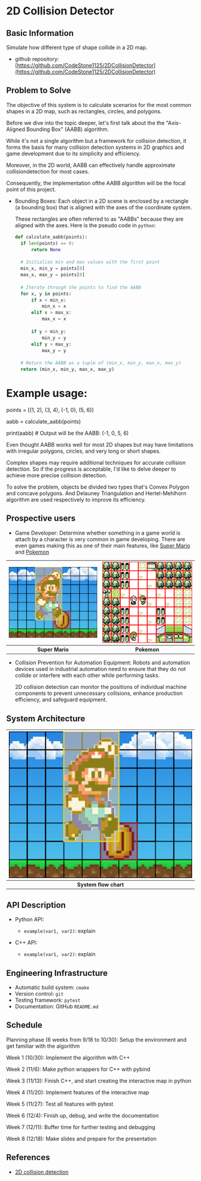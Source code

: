 # 2D Collision Detector


## Basic Information

Simulate how different type of shape collide in a 2D map.

* github repository: [https://github.com/CodeStone1125/2DCollisionDetector](https://github.com/CodeStone1125/2DCollisionDetector)

## Problem to Solve

The objective of this system is to calculate scenarios for the most common shapes in a 2D map, such as rectangles, circles, and polygons.

Before we dive into the topic deeper, let's first talk about the the "Axis-Aligned Bounding Box" (AABB) algorithm. 

While it's not a single algorithm but a framework for collision detection, it forms the basis for many collision detection systems in 2D graphics and game development due to its simplicity and efficiency.

Moreover, in the 2D world, AABB can effectively handle approximate collisiondetection for most cases.

Consequently, the implementation ofthe AABB algorithm will be the focal point of this project. 

* Bounding Boxes: Each object in a 2D scene is enclosed by a rectangle (a bounding box) that is aligned with the axes of the coordinate system.

  These rectangles are often referred to as "AABBs" because they are aligned with the axes. Here is the pseudo code in `python`:
  
  ```python
  def calculate_aabb(points):
    if len(points) == 0:
        return None

    # Initialize min and max values with the first point
    min_x, min_y = points[0]
    max_x, max_y = points[0]

    # Iterate through the points to find the AABB
    for x, y in points:
        if x < min_x:
            min_x = x
        elif x > max_x:
            max_x = x

        if y < min_y:
            min_y = y
        elif y > max_y:
            max_y = y

    # Return the AABB as a tuple of (min_x, min_y, max_x, max_y)
    return (min_x, min_y, max_x, max_y)
  ```
# Example usage:

points = [(1, 2), (3, 4), (-1, 0), (5, 6)]

aabb = calculate_aabb(points)

print(aabb)  # Output will be the AABB: (-1, 0, 5, 6)


  Even thought AABB works well for most 2D shapes but may have limitations with irregular polygons, circles, and very long or short shapes. 
  
  Complex shapes may require additional techniques for accurate collision detection. So if the progress is acceptable, I'd like to delve deeper to achieve more precise collision detection.
  
  To solve the problem, objects be divided two types that's Convex Polygon and concave polygons. And Delauney Triangulation and Hertel-Mehlhorn algorithm are used respectively to improve its efficiency.

  

## Prospective users

* Game Developer: Determine whether something in a game world is attach by a character is very common in game developing. There are even games making this as one of their main features, like [Super Mario]() and [Pokemon]()

| ![Super Mario](./pictures/Mario.png) | ![Pokemon](./pictures/pokemon.png) |
|:-----------------------------------:|:-----------------------------------:|
| **Super Mario** |**Pokemon**|

* Collision Prevention for Automation Equipment: Robots and automation devices used in industrial automation need to ensure that they do not collide or interfere with each other while performing tasks.

  2D collision detection can monitor the positions of individual machine components to prevent unnecessary collisions, enhance production efficiency, and safeguard equipment.

## System Architecture



| ![](./pictures/Mario.png) |
|:-----------------------------------:|
| **System flow chart** |

## API Description

* Python API:
  * `example(var1, var2)`: explain

* C++ API:
  * `example(var1, var2)`: explain

## Engineering Infrastructure

* Automatic build system: `cmake`
* Version control: `git`
* Testing framework: `pytest`
* Documentation: GitHub `README.md`

## Schedule

Planning phase (6 weeks from 9/18 to 10/30): Setup the environment and get familiar with the algorithm

Week 1 (10/30): Implement the algorithm with C++

Week 2 (11/6): Make python wrappers for C++ with pybind

Week 3 (11/13): Finish C++, and start creating the interactive map in python

Week 4 (11/20): Implement features of the interactive map

Week 5 (11/27): Test all features with pytest

Week 6 (12/4): Finish up, debug, and write the documentation

Week 7 (12/11): Buffer time for further testing and debugging

Week 8 (12/18): Make slides and prepare for the presentation

## References

* [2D collision detection](https://developer.mozilla.org/en-US/docs/Games/Techniques/2D_collision_detection)
